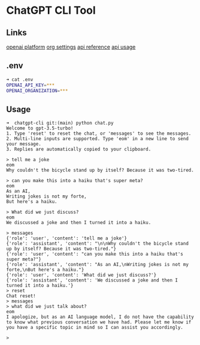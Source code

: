 # ChatGPT CLI Tool

## Links

[openai platform](https://platform.openai.com/)
[org settings](https://platform.openai.com/account/org-settings)
[api reference](https://platform.openai.com/docs/api-reference)
[api usage](https://platform.openai.com/account/usage)

## .env

```bash
➜ cat .env          
OPENAI_API_KEY=***
OPENAI_ORGANIZATION=*** 
```

## Usage

```text
➜  chatgpt-cli git:(main) python chat.py 
Welcome to gpt-3.5-turbo!
1. Type 'reset' to reset the chat, or 'messages' to see the messages.
2. Multi-line inputs are supported. Type 'eom' in a new line to send your message.
3. Replies are automatically copied to your clipboard.

> tell me a joke
eom
Why couldn't the bicycle stand up by itself? Because it was two-tired.

> can you make this into a haiku that's super meta?
eom
As an AI,
Writing jokes is not my forte,
But here's a haiku.

> What did we just discuss?
eom
We discussed a joke and then I turned it into a haiku.

> messages
{'role': 'user', 'content': 'tell me a joke'}
{'role': 'assistant', 'content': "\n\nWhy couldn't the bicycle stand up by itself? Because it was two-tired."}
{'role': 'user', 'content': "can you make this into a haiku that's super meta?"}
{'role': 'assistant', 'content': "As an AI,\nWriting jokes is not my forte,\nBut here's a haiku."}
{'role': 'user', 'content': 'What did we just discuss?'}
{'role': 'assistant', 'content': 'We discussed a joke and then I turned it into a haiku.'}
> reset
Chat reset!
> messages
> what did we just talk about?
eom
I apologize, but as an AI language model, I do not have the capability to know what previous conversation we have had. Please let me know if you have a specific topic in mind so I can assist you accordingly.

> 
```
